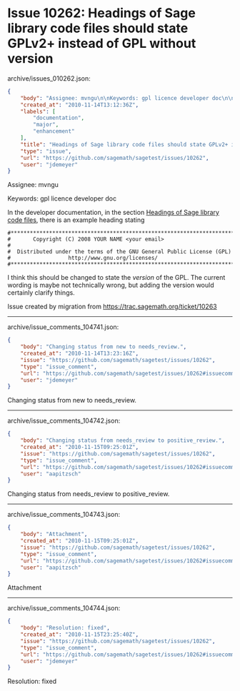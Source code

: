 # Issue 10262: Headings of Sage library code files should state GPLv2+ instead of GPL without version

archive/issues_010262.json:
```json
{
    "body": "Assignee: mvngu\n\nKeywords: gpl licence developer doc\n\nIn the developer documentation, in the section [Headings of Sage library code files](http://sagemath.org/doc/developer/conventions.html#headings-of-sage-library-code-files), there is an example heading stating\n\n```\n#*****************************************************************************\n#       Copyright (C) 2008 YOUR NAME <your email>\n#\n#  Distributed under the terms of the GNU General Public License (GPL)\n#                  http://www.gnu.org/licenses/\n#*****************************************************************************\n```\n\n\nI think this should be changed to state the *version* of the GPL.  The current wording is maybe not technically wrong, but adding the version would certainly clarify things.\n\nIssue created by migration from https://trac.sagemath.org/ticket/10263\n\n",
    "created_at": "2010-11-14T13:12:36Z",
    "labels": [
        "documentation",
        "major",
        "enhancement"
    ],
    "title": "Headings of Sage library code files should state GPLv2+ instead of GPL without version",
    "type": "issue",
    "url": "https://github.com/sagemath/sagetest/issues/10262",
    "user": "jdemeyer"
}
```
Assignee: mvngu

Keywords: gpl licence developer doc

In the developer documentation, in the section [Headings of Sage library code files](http://sagemath.org/doc/developer/conventions.html#headings-of-sage-library-code-files), there is an example heading stating

```
#*****************************************************************************
#       Copyright (C) 2008 YOUR NAME <your email>
#
#  Distributed under the terms of the GNU General Public License (GPL)
#                  http://www.gnu.org/licenses/
#*****************************************************************************
```


I think this should be changed to state the *version* of the GPL.  The current wording is maybe not technically wrong, but adding the version would certainly clarify things.

Issue created by migration from https://trac.sagemath.org/ticket/10263





---

archive/issue_comments_104741.json:
```json
{
    "body": "Changing status from new to needs_review.",
    "created_at": "2010-11-14T13:23:16Z",
    "issue": "https://github.com/sagemath/sagetest/issues/10262",
    "type": "issue_comment",
    "url": "https://github.com/sagemath/sagetest/issues/10262#issuecomment-104741",
    "user": "jdemeyer"
}
```

Changing status from new to needs_review.



---

archive/issue_comments_104742.json:
```json
{
    "body": "Changing status from needs_review to positive_review.",
    "created_at": "2010-11-15T09:25:01Z",
    "issue": "https://github.com/sagemath/sagetest/issues/10262",
    "type": "issue_comment",
    "url": "https://github.com/sagemath/sagetest/issues/10262#issuecomment-104742",
    "user": "aapitzsch"
}
```

Changing status from needs_review to positive_review.



---

archive/issue_comments_104743.json:
```json
{
    "body": "Attachment",
    "created_at": "2010-11-15T09:25:01Z",
    "issue": "https://github.com/sagemath/sagetest/issues/10262",
    "type": "issue_comment",
    "url": "https://github.com/sagemath/sagetest/issues/10262#issuecomment-104743",
    "user": "aapitzsch"
}
```

Attachment



---

archive/issue_comments_104744.json:
```json
{
    "body": "Resolution: fixed",
    "created_at": "2010-11-15T23:25:40Z",
    "issue": "https://github.com/sagemath/sagetest/issues/10262",
    "type": "issue_comment",
    "url": "https://github.com/sagemath/sagetest/issues/10262#issuecomment-104744",
    "user": "jdemeyer"
}
```

Resolution: fixed
